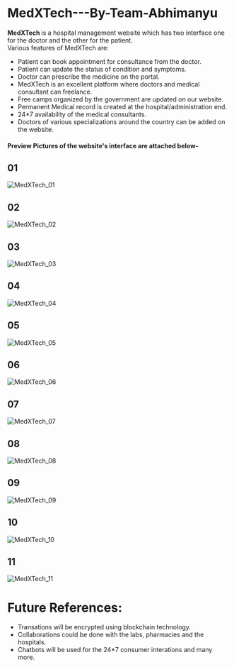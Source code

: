 # MedXTech---By-Team-Abhimanyu
<strong> MedXTech </strong> is a hospital management website which has two interface one for the doctor and the other for the patient.<br>
Various features of MedXTech are:<br>
<ul>
  <li>Patient can book appointment for consultance from the doctor.</li>
  <li>Patient can update the status of condition and symptoms.</li>
  <li>Doctor can prescribe the medicine on the portal.</li>
  <li>MedXTech is an excellent platform where doctors and medical consultant can freelance.</li>
  <li>Free camps organized by the government are updated on our website.</li>
  <li>Permanent Medical record is created at the hospital/administration end.</li>
  <li>24*7 availability of the medical consultants.</li>
  <li>Doctors of various specializations around the country can be added on the website.</li>
</ul>




<h4> Preview Pictures of the website's interface are attached below- </h4>


<html>
<head>
<h2>01</h2>
</head>
</html>

![MedXTech_01](https://user-images.githubusercontent.com/114832456/216946567-0c0a4514-c1f0-4f9c-a0cf-af7d83207482.jpg)

<html>
<head>
<h2>02</h2>
</head>
</html>

![MedXTech_02](https://user-images.githubusercontent.com/114832456/216946579-2eb06652-d74f-476d-986c-6622452fe93c.jpg)

<html>
<head>
<h2>03</h2>
</head>
</html>

![MedXTech_03](https://user-images.githubusercontent.com/114832456/216946581-ac0cb5a7-930f-4377-9fdb-193b17c76165.jpg)

<html>
<head>
<h2>04</h2>
</head>
</html>

![MedXTech_04](https://user-images.githubusercontent.com/114832456/216946590-004d48bd-2539-4a9d-9418-dd859644b2ac.jpg)

<html>
<head>
<h2>05</h2>
</head>
</html>

![MedXTech_05](https://user-images.githubusercontent.com/114832456/216946591-49fccc29-3160-4839-b83e-4ed2bcc1ab9a.jpg)

<html>
<head>
<h2>06</h2>
</head>
</html>

![MedXTech_06](https://user-images.githubusercontent.com/114832456/216946595-bfb60301-ea02-481a-9ac1-2092a2490843.jpg)

<html>
<head>
<h2>07</h2>
</head>
</html>

![MedXTech_07](https://user-images.githubusercontent.com/114832456/216946598-2e4bdb29-6ebc-4f72-a090-eb7566a74a76.jpg)

<html>
<head>
<h2>08</h2>
</head>
</html>

![MedXTech_08](https://user-images.githubusercontent.com/114832456/216946599-3079928c-724a-464c-a712-684439d1a667.jpg)

<html>
<head>
<h2>09</h2>
</head>
</html>

![MedXTech_09](https://user-images.githubusercontent.com/114832456/216946601-77b6a6f9-15db-46ee-96ec-898e2adaed87.jpg)

<html>
<head>
<h2>10</h2>
</head>
</html>

![MedXTech_10](https://user-images.githubusercontent.com/114832456/216946603-7b946f1e-4568-413e-84e2-3aaea64cf3cb.jpg)

<html>
<head>
<h2>11</h2>
</head>
</html>

![MedXTech_11](https://user-images.githubusercontent.com/114832456/216946608-ca1b8607-bfd3-4012-97d8-28667e8e684e.jpg)




<h1>Future References:</h5>
<ul>
  <li>Transations will be encrypted using blockchain technology.</li>
  <li>Collaborations could be done with the labs, pharmacies and the hospitals.</li>
  <li>Chatbots will be used for the 24*7 consumer interations and many more.</li>
</ul>
